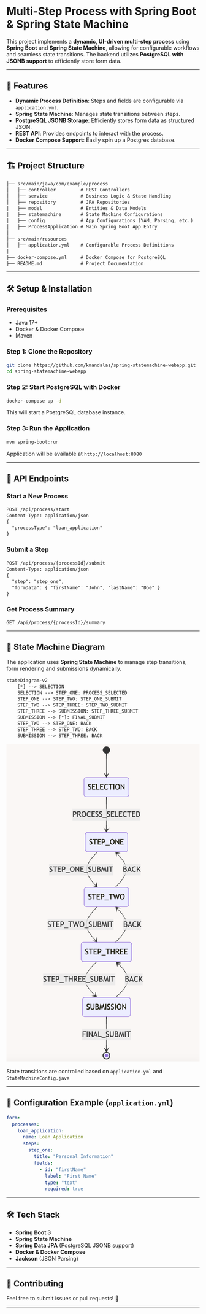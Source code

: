 # Multi-Step Process with Spring Boot & Spring State Machine

This project implements a **dynamic, UI-driven multi-step process** using **Spring Boot** and **Spring State Machine**, allowing for configurable workflows and seamless state transitions. The backend utilizes **PostgreSQL with JSONB support** to efficiently store form data.

---

## 🚀 Features

- **Dynamic Process Definition**: Steps and fields are configurable via `application.yml`.
- **Spring State Machine**: Manages state transitions between steps.
- **PostgreSQL JSONB Storage**: Efficiently stores form data as structured JSON.
- **REST API**: Provides endpoints to interact with the process.
- **Docker Compose Support**: Easily spin up a Postgres database.

---

## 🏗️ Project Structure

```
├── src/main/java/com/example/process
│   ├── controller         # REST Controllers
│   ├── service            # Business Logic & State Handling
│   ├── repository         # JPA Repositories
│   ├── model              # Entities & Data Models
│   ├── statemachine       # State Machine Configurations
│   ├── config             # App Configurations (YAML Parsing, etc.)
│   ├── ProcessApplication # Main Spring Boot App Entry
│
├── src/main/resources
│   ├── application.yml    # Configurable Process Definitions
│
├── docker-compose.yml     # Docker Compose for PostgreSQL
├── README.md              # Project Documentation
```

---

## 🛠️ Setup & Installation

### Prerequisites

- Java 17+
- Docker & Docker Compose
- Maven

### Step 1: Clone the Repository

```sh
git clone https://github.com/kmandalas/spring-statemachine-webapp.git
cd spring-statemachine-webapp
```

### Step 2: Start PostgreSQL with Docker

```sh
docker-compose up -d
```

This will start a PostgreSQL database instance.

### Step 3: Run the Application

```sh
mvn spring-boot:run
```

Application will be available at `http://localhost:8080`

---

## 📝 API Endpoints

### Start a New Process

```http
POST /api/process/start
Content-Type: application/json
{
  "processType": "loan_application"
}
```

### Submit a Step

```http
POST /api/process/{processId}/submit
Content-Type: application/json
{
  "step": "step_one",
  "formData": { "firstName": "John", "lastName": "Doe" }
}
```

### Get Process Summary

```http
GET /api/process/{processId}/summary
```

---

## 🔄 State Machine Diagram

The application uses **Spring State Machine** to manage step transitions, form rendering and submissions dynamically.

```
stateDiagram-v2
    [*] --> SELECTION
    SELECTION --> STEP_ONE: PROCESS_SELECTED
    STEP_ONE --> STEP_TWO: STEP_ONE_SUBMIT
    STEP_TWO --> STEP_THREE: STEP_TWO_SUBMIT
    STEP_THREE --> SUBMISSION: STEP_THREE_SUBMIT
    SUBMISSION --> [*]: FINAL_SUBMIT
    STEP_TWO --> STEP_ONE: BACK
    STEP_THREE --> STEP_TWO: BACK
    SUBMISSION --> STEP_THREE: BACK
```

![State Machine Diagram](https://github.com/kmandalas/spring-statemachine-webapp/blob/main/diagram-1.png)


State transitions are controlled based on `application.yml` and `StateMachineConfig.java`

---

## 📌 Configuration Example (`application.yml`)

```yaml
form:
  processes:
    loan_application:
      name: Loan Application
      steps:
        step_one:
          title: "Personal Information"
          fields:
            - id: "firstName"
              label: "First Name"
              type: "text"
              required: true
```

---

## 🛠️ Tech Stack

- **Spring Boot 3**
- **Spring State Machine**
- **Spring Data JPA** (PostgreSQL JSONB support)
- **Docker & Docker Compose**
- **Jackson** (JSON Parsing)

---

## 🤝 Contributing

Feel free to submit issues or pull requests! 🚀

---


